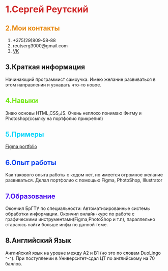 <!DOCTYPE html>
<html lang="ru">
<body>
    <h1 style="color: rgb(207, 38, 38)">
    1.Сергей Реутский
  </h1>
  <h2 style="color: rgb(231, 138, 17)">
    2.Мои контакты
  </h2>
  <ol>
    <li>+375(29)809-58-88</li>
    <li>reutserg3000@gmail.com</li>
    <li><a href="vk.com/runnerbird">VK</a></li>
  </ol>
  <h2>
    3.Краткая информация
  </h2>
  <p>Начинающий программист самоучка. Имею желание развиваться в этом направлении и узнавать что-то новое.</p>
  <h2 style="color: rgb(113, 231, 17)")>
    4.Навыки
    </h2>
  <p>Знаю основы HTML,CSS,JS. Очень неплохо понимаю Фигму и Photoshop(ссылку на портфолио прикрепил)</p>
  <h2 style="color: #06d5fa">
    5.Примеры
  </h2>
  <a href=" https://www.behance.net/runnerbird">Figma portfolio</a>
  <h2 style="color: #1447ee">
    6.Опыт работы
  </h2>
  <p>Как такового опыта работы с кодом нет, но имеется огромное желание развиваться. Делал портфолио с помощью Figma, PhotoShop, Illustrator</p>
  <h2 style="color: #4e14ee">
   7.Образование
   </h2>
  <p>Окончил БрГТУ по специальности: Автоматизированные системы обработки информации. Окончил онлайн-курс по работе с графическими инструментами(Figma,PhotoShop и т.п), параллельно стараюсь найти больше инфы по данной теме.</p>
  <h2>8.Английский Язык</h2>
  <p>Английский язык на уровне между А2 и В1 (но это по словам DuoLingo ^-^). При поступлении в Университет-сдал ЦТ по английскому на 70 баллов.</p>
  </body>
  </html>